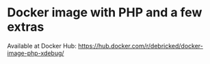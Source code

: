 # Docker image with PHP and a few extras

Available at Docker Hub: https://hub.docker.com/r/debricked/docker-image-php-xdebug/
